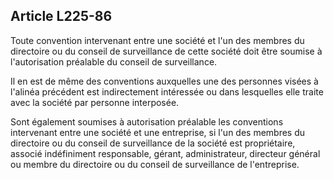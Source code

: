 Article L225-86
----
Toute convention intervenant entre une société et l'un des membres du directoire
ou du conseil de surveillance de cette société doit être soumise à
l'autorisation préalable du conseil de surveillance.

Il en est de même des conventions auxquelles une des personnes visées à l'alinéa
précédent est indirectement intéressée ou dans lesquelles elle traite avec la
société par personne interposée.

Sont également soumises à autorisation préalable les conventions intervenant
entre une société et une entreprise, si l'un des membres du directoire ou du
conseil de surveillance de la société est propriétaire, associé indéfiniment
responsable, gérant, administrateur, directeur général ou membre du directoire
ou du conseil de surveillance de l'entreprise.
